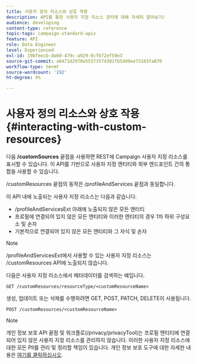 ```yaml
---
title: 사용자 정의 리소스와 상호 작용
description: API를 통한 사용자 지정 리소스 관리에 대해 자세히 알아보기/
audience: developing
content-type: reference
topic-tags: campaign-standard-apis
feature: API
role: Data Engineer
level: Experienced
exl-id: 19bfeecb-da60-479c-a929-0cfb72ef59e3
source-git-commit: a6471d2970a55373574301fb5d49ee73103fa870
workflow-type: tm+mt
source-wordcount: '192'
ht-degree: 4%

---
```


# 사용자 정의 리소스와 상호 작용 {#interacting-with-custom-resources}

다음 **/customSources** 끝점을 사용하면 REST에 Campaign 사용자 지정 리소스를 표시할 수 있습니다. 이 API를 기반으로 사용자 지정 엔티티와 외부 엔드포인트 간의 통합을 사용할 수 있습니다.

/customResources 끝점의 동작은 /profileAndServices 끝점과 동일합니다.

이 API 내에 노출되는 사용자 지정 리소스는 다음과 같습니다.

* /profileAndServicesExt 아래에 노출되지 않은 모든 엔터티
* 프로필에 연결되어 있지 않은 모든 엔티티와 이러한 엔티티의 경우 1차 하위 구성요소 및 손자
* 기본적으로 연결되어 있지 않은 모든 엔티티와 그 자식 및 손자

>[!NOTE]
>/profileAndServicesExt에서 사용할 수 있는 사용자 지정 리소스는 /customResources API에 노출되지 않습니다.


다음은 사용자 지정 리소스에서 메타데이터를 검색하는 예입니다.

```
GET /customResources/resourceType/<customResourceName>
```

생성, 업데이트 또는 삭제를 수행하려면 GET, POST, PATCH, DELETE이 사용됩니다.

```
POST /customResources/<customResourceName>
```

>[!NOTE]
>개인 정보 보호 API 끝점 및 워크플로(/privacy/privacyTool)는 프로필 엔티티에 연결되어 있지 않은 사용자 지정 리소스를 관리하지 않습니다.
>이러한 사용자 지정 리소스에 대한 모든 PII를 관리 및 정리할 책임이 있습니다. 개인 정보 보호 도구에 대한 자세한 내용은 [여기를 클릭하십시오](../../api/using/creating-a-privacy-request.md).
